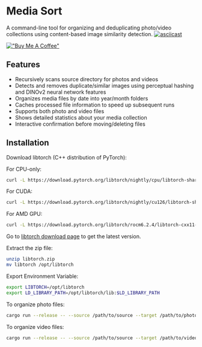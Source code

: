 # Media Sort

A command-line tool for organizing and deduplicating photo/video collections using content-based image similarity detection.
[![asciicast](https://asciinema.org/a/C6IpPeFu5i2i8whGn077otGlS.svg)](https://asciinema.org/a/C6IpPeFu5i2i8whGn077otGlS)

[!["Buy Me A Coffee"](https://www.buymeacoffee.com/assets/img/custom_images/orange_img.png)](https://www.buymeacoffee.com/bzhouxyz)

## Features

- Recursively scans source directory for photos and videos
- Detects and removes duplicate/similar images using perceptual hashing and DINOv2 neural network features
- Organizes media files by date into year/month folders
- Caches processed file information to speed up subsequent runs
- Supports both photo and video files
- Shows detailed statistics about your media collection
- Interactive confirmation before moving/deleting files

## Installation

Download libtorch (C++ distribution of PyTorch):

For CPU-only:

```bash
curl -L https://download.pytorch.org/libtorch/nightly/cpu/libtorch-shared-with-deps-latest.zip -o libtorch.zip
```

For CUDA:

```bash
curl -L https://download.pytorch.org/libtorch/nightly/cu126/libtorch-shared-with-deps-latest.zip -o libtorch-gpu.zip
```

For AMD GPU:

```bash
curl -L https://download.pytorch.org/libtorch/rocm6.2.4/libtorch-cxx11-abi-shared-with-deps-2.6.0%2Brocm6.2.4.zip -o libtorch-amd.zip
```

Go to [libtorch download page](https://pytorch.org/get-started/locally/) to get the latest version.

Extract the zip file:

```bash
unzip libtorch.zip
mv libtorch /opt/libtorch
```

Export Environment Variable:

```bash
export LIBTORCH=/opt/libtorch
export LD_LIBRARY_PATH=/opt/libtorch/lib:$LD_LIBRARY_PATH
```

To organize photo files:

```bash
cargo run --release -- --source /path/to/source --target /path/to/photo_target
```

To organize video files:
```bash
cargo run --release -- --source /path/to/source --target /path/to/video_target --video
```






